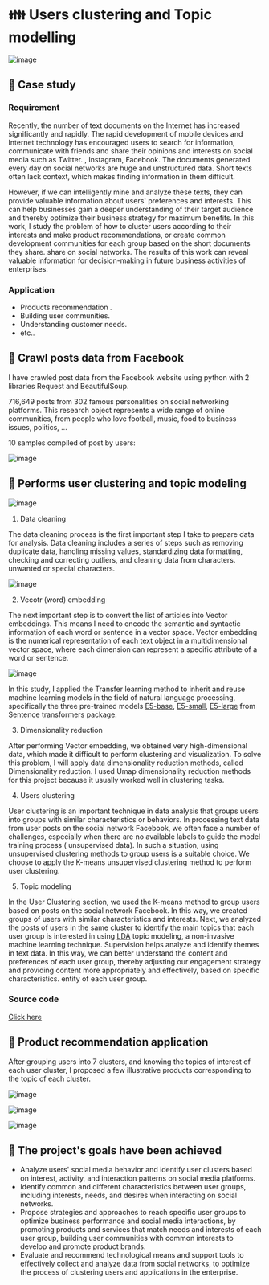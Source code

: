 # 👪 Users clustering and Topic modelling

![image](https://github.com/leevanhoc/User-Clustering-And-Topic-Modeling/blob/main/Picture/pic1.png)


## 💼 Case study 

### Requirement
Recently, the number of text documents on the Internet has increased significantly and rapidly. The rapid development of mobile devices and Internet technology has encouraged users to search for information, communicate with friends and share their opinions and interests on social media such as Twitter. , Instagram, Facebook. The documents generated every day on social networks are huge and unstructured data. Short texts often lack context, which makes finding information in them difficult.

However, if we can intelligently mine and analyze these texts, they can provide valuable information about users' preferences and interests. This can help businesses gain a deeper understanding of their target audience and thereby optimize their business strategy for maximum benefits. In this work, I study the problem of how to cluster users according to their interests and make product recommendations, or create common development communities for each group based on the short documents they share. share on social networks. The results of this work can reveal valuable information for decision-making in future business activities of enterprises.

### Application
- Products recommendation .
- Building user communities.
- Understanding customer needs.
- etc..

## 📌 Crawl posts data from Facebook
I have crawled post data from the Facebook website using python with 2 libraries Request and BeautifulSoup.
  
716,649 posts from 302 famous personalities on social networking platforms. This research object represents a wide range of online communities, from people who love football, music, food to business issues, politics, ...

10 samples compiled of post by users: 

![image](https://github.com/leevanhoc/User-Clustering-And-Topic-Modeling/blob/main/Picture/pic2.png)


## 📌 Performs user clustering and topic modeling

![image](https://github.com/leevanhoc/User-Clustering-And-Topic-Modeling/blob/main/Picture/pic3.png)


1. Data cleaning

The data cleaning process is the first important step I take to prepare data for analysis. Data cleaning includes a series of steps such as removing duplicate data, handling missing values, standardizing data formatting, checking and correcting outliers, and cleaning data from characters. unwanted or special characters.

![image](https://github.com/leevanhoc/User-Clustering-And-Topic-Modeling/blob/main/Picture/pic4.png)

2. Vecotr (word) embedding

The next important step is to convert the list of articles into Vector embeddings. This means I need to encode the semantic and syntactic information of each word or sentence in a vector space. Vector embedding is the numerical representation of each text object in a multidimensional vector space, where each dimension can represent a specific attribute of a word or sentence.

![image](https://github.com/leevanhoc/User-Clustering-And-Topic-Modeling/blob/main/Picture/pic5.png)

In this study, I applied the Transfer learning method to inherit and reuse machine learning models in the field of natural language processing, specifically the three pre-trained models [E5-base](https://huggingface.co/intfloat/e5-base-v2), [E5-small](https://huggingface.co/intfloat/e5-small-v2), [E5-large](https://huggingface.co/intfloat/e5-large-v2) from Sentence transformers package.

3. Dimensionality reduction

After performing Vector embedding, we obtained very high-dimensional data, which made it difficult to perform clustering and visualization. To solve this problem, I will apply data dimensionality reduction methods, called Dimensionality reduction. I used Umap dimensionality reduction methods for this project because it usually worked well in clustering tasks.

4. Users clustering

User clustering is an important technique in data analysis that groups users into groups with similar characteristics or behaviors.
In processing text data from user posts on the social network Facebook, we often face a number of challenges, especially when there are no available labels to guide the model training process ( unsupervised data). In such a situation, using unsupervised clustering methods to group users is a suitable choice. We choose to apply the K-means unsupervised clustering method to perform user clustering.

5. Topic modeling

In the User Clustering section, we used the K-means method to group users based on posts on the social network Facebook. In this way, we created groups of users with similar characteristics and interests. Next, we analyzed the posts of users in the same cluster to identify the main topics that each user group is interested in using [LDA](https://www.geeksforgeeks.org/topic-modeling-using-latent-dirichlet-allocation-lda/) topic modeling, a non-invasive machine learning technique. Supervision helps analyze and identify themes in text data. In this way, we can better understand the content and preferences of each user group, thereby adjusting our engagement strategy and providing content more appropriately and effectively, based on specific characteristics. entity of each user group.

### Source code
[Click here](https://github.com/DooPhiLong/Users-clustering-and-Topic-modelling/blob/main/User%20clustering.ipynb)

## 📌 Product recommendation application

After grouping users into 7 clusters, and knowing the topics of interest of each user cluster, I proposed a few illustrative products corresponding to the topic of each cluster.

![image](https://github.com/leevanhoc/User-Clustering-And-Topic-Modeling/blob/main/Picture/pic6.png)

![image](https://github.com/leevanhoc/User-Clustering-And-Topic-Modeling/blob/main/Picture/pic8.png)

![image](https://github.com/leevanhoc/User-Clustering-And-Topic-Modeling/blob/main/Picture/pic9.png)

## 🔖 The project's goals have been achieved
- Analyze users' social media behavior and identify user clusters based on interest, activity, and interaction patterns on social media platforms.
- Identify common and different characteristics between user groups, including interests, needs, and desires when interacting on social networks.
- Propose strategies and approaches to reach specific user groups to optimize business performance and social media interactions, by promoting products and services that match needs and interests of each user group, building user communities with common interests to develop and promote product brands.
- Evaluate and recommend technological means and support tools to effectively collect and analyze data from social networks, to optimize the process of clustering users and applications in the enterprise.





